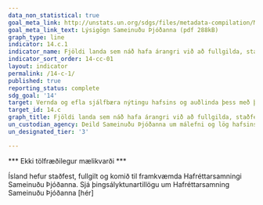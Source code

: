 ```yaml
---
data_non_statistical: true
goal_meta_link: http://unstats.un.org/sdgs/files/metadata-compilation/Metadata-Goal-14.pdf
goal_meta_link_text: Lýsigögn Sameinuðu Þjóðanna (pdf 288kB)
graph_type: line
indicator: 14.c.1
indicator_name: Fjöldi landa sem náð hafa árangri við að fullgilda, staðfesta og koma til framkvæmda á grundvelli laga-, stefnu- og stofnanaramma gerningum er varða málefni hafsins sem eru til framkvæmdar alþjóðalögum, eins og þau birtast í Hafréttarsamningi Sameinuðu þjóðanna, vegna varðveislu og sjálfbærrar nýtingar hafsins og auðlinda þess.
indicator_sort_order: 14-cc-01
layout: indicator
permalink: /14-c-1/
published: true
reporting_status: complete
sdg_goal: '14'
target: Vernda og efla sjálfbæra nýtingu hafsins og auðlinda þess með því að framfylgja 130 alþjóðalögum, sbr. ákvæði þar að lútandi í hafréttarsamningi Sameinuðu þjóðanna þar sem kveðið er á um varðveislu og sjálfbæra nýtingu hafsins og auðlinda þess og nefnt er í 158. gr. í skýrslunni „The future we want“.
target_id: 14.c
graph_title: Fjöldi landa sem náð hafa árangri við að fullgilda, staðfesta og koma til framkvæmda á grundvelli laga-, stefnu- og stofnanaramma gerningum er varða málefni hafsins sem eru til framkvæmdar alþjóðalögum, eins og þau birtast í Hafréttarsamningi Sameinuðu þjóðanna, vegna varðveislu og sjálfbærrar nýtingar hafsins og auðlinda þess.
un_custodian_agency: Deild Sameinuðu Þjóðanna um málefni og lög hafsins (UN-DOALOS), Matvæla- og Landbúnaðarstofnun Sameinuðu Þjóðanna (FAO), Umhverfismálasjóður Sameinuðu Þjóðanna (UNEP), Alþjóðavinnumálastofnunin (ILO), aðrar stofnanir Sameinuðu Þjóðanna sem fara með málefni hafsins.
un_designated_tier: '3'

---
```


*** Ekki tölfræðilegur mælikvarði ***

Ísland hefur staðfest, fullgilt og komið til framkvæmda Hafréttarsamningi Sameinuðu Þjóðanna. Sjá þingsályktunartillögu um Hafréttarsamning Sameinuðu Þjóðanna [hér]
